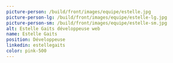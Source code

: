 ```yaml
---
picture-person: /build/front/images/equipe/estelle.jpg
picture-person-lg: /build/front/images/equipe/estelle-lg.jpg
picture-person-sm: /build/front/images/equipe/estelle-sm.jpg
alt: Estelle Gaits développeuse web
name: Estelle Gaits
position: Développeuse
linkedin: estellegaits
color: pink-500
---
```

